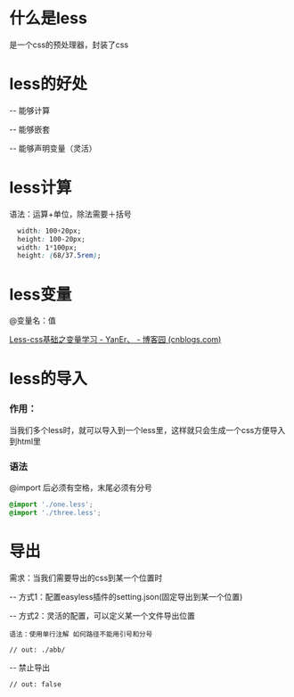 # 什么是less

是一个css的预处理器，封装了css

# less的好处

-- 能够计算

-- 能够嵌套

-- 能够声明变量（灵活）

# less计算

语法：运算+单位，除法需要＋括号

```css
  width: 100+20px;
  height: 100-20px;
  width: 1*100px;
  height: (68/37.5rem);
```

# less变量

@变量名：值

[Less-css基础之变量学习 - YanEr、 - 博客园 (cnblogs.com)](https://www.cnblogs.com/leona-d/p/6293074.html)

# less的导入

### 作用：

当我们多个less时，就可以导入到一个less里，这样就只会生成一个css方便导入到html里

### 语法

@import 后必须有空格，末尾必须有分号

```css
@import './one.less';
@import './three.less';
```

# 导出

需求：当我们需要导出的css到某一个位置时

-- 方式1：配置easyless插件的setting.json(固定导出到某一个位置)

-- 方式2：灵活的配置，可以定义某一个文件导出位置

    语法：使用单行注解 如何路径不能用引号和分号

```less
// out: ./abb/
```

 -- 禁止导出

```less
// out: false
```
